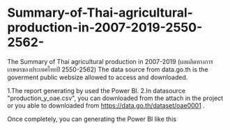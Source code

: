 # Summary-of-Thai-agricultural-production-in-2007-2019-2550-2562-
The Summary of Thai agricultural production in 2007-2019 (ผลผลิตทางการเกษตรของประเทศไทยปี 2550-2562)
The data source from data.go.th is the goverment public websize allowed to access and downloaded.

1.The report generating by used the Power BI.
2.In datasource "production_y_oae.csv", you can downloaded from the attach in the project or you able to downloaded from https://data.go.th/dataset/oae0001 .

Once completely, you can generating the Power BI like this


